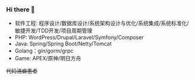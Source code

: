 ### Hi there 👋

 - 软件工程: 程序设计/数据库设计/系统架构设计与优化/系统集成/系统标准化/敏捷开发/TDD开发/项目周期管理
 - PHP: WordPress/Drupal/Laravel/Symfony/Composer
 - Java: Spring/Spring Boot/Netty/Tomcat 
 - Golang：gin/gorm/grpc
 - Game: APEX/原神/明日方舟
 
 
~~代码洁癖患者~~


